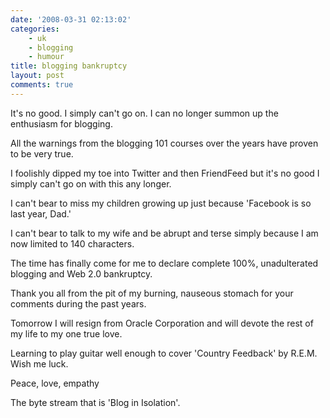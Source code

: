 ```yaml
---
date: '2008-03-31 02:13:02'
categories:
    - uk
    - blogging
    - humour
title: blogging bankruptcy
layout: post
comments: true
---
```

It's no good. I simply can't go on. I can no longer summon up the
enthusiasm for blogging.

All the warnings from the blogging 101 courses over the years have
proven to be very true.

I foolishly dipped my toe into Twitter and then FriendFeed but it's no
good I simply can't go on with this any longer.

I can't bear to miss my children growing up just because 'Facebook is so
last year, Dad.'

I can't bear to talk to my wife and be abrupt and terse simply because I
am now limited to 140 characters.

The time has finally come for me to declare complete 100%, unadulterated
blogging and Web 2.0 bankruptcy.

Thank you all from the pit of my burning, nauseous stomach for your
comments during the past years.

Tomorrow I will resign from Oracle Corporation and will devote the rest
of my life to my one true love.

Learning to play guitar well enough to cover 'Country Feedback' by
R.E.M. Wish me luck.

Peace, love, empathy

The byte stream that is 'Blog in Isolation'.
